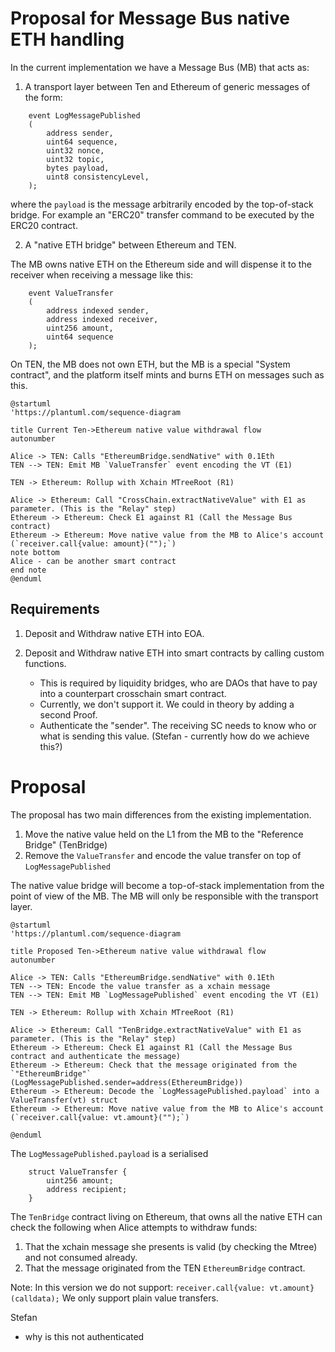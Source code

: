 # Proposal for Message Bus native ETH handling

In the current implementation we have a Message Bus (MB) that acts as:

1. A transport layer between Ten and Ethereum of generic messages of the form:
```solidity
    event LogMessagePublished 
    (
        address sender, 
        uint64 sequence, 
        uint32 nonce, 
        uint32 topic, 
        bytes payload, 
        uint8 consistencyLevel,
    );
```

where the `payload` is the message arbitrarily encoded by the top-of-stack bridge.
For example an "ERC20" transfer command to be executed by the ERC20 contract.

2. A "native ETH bridge" between Ethereum and TEN.

The MB owns native ETH on the Ethereum side and will dispense it to the receiver when receiving a message like this:
```solidity
    event ValueTransfer
    (
        address indexed sender,
        address indexed receiver,
        uint256 amount,
        uint64 sequence
    );
```
On TEN, the MB does not own ETH, but the MB is a special "System contract", and the platform itself mints and burns ETH 
on messages such as this. 


```plantuml
@startuml
'https://plantuml.com/sequence-diagram

title Current Ten->Ethereum native value withdrawal flow
autonumber

Alice -> TEN: Calls "EthereumBridge.sendNative" with 0.1Eth
TEN --> TEN: Emit MB `ValueTransfer` event encoding the VT (E1)

TEN -> Ethereum: Rollup with Xchain MTreeRoot (R1)

Alice -> Ethereum: Call "CrossChain.extractNativeValue" with E1 as parameter. (This is the "Relay" step)
Ethereum -> Ethereum: Check E1 against R1 (Call the Message Bus contract)
Ethereum -> Ethereum: Move native value from the MB to Alice's account (`receiver.call{value: amount}("");`)
note bottom
Alice - can be another smart contract
end note
@enduml
```

## Requirements

1. Deposit and Withdraw native ETH into EOA.

2. Deposit and Withdraw native ETH into smart contracts by calling custom functions.
   - This is required by liquidity bridges, who are DAOs that have to pay into a counterpart crosschain smart contract.
   - Currently, we don't support it. We could in theory by adding a second Proof.
   - Authenticate the "sender". The receiving SC needs to know who or what is sending this value. (Stefan - currently how do we achieve this?)

# Proposal 

The proposal has two main differences from the existing implementation.

1. Move the native value held on the L1 from the MB to the "Reference Bridge" (TenBridge)
2. Remove the ``ValueTransfer`` and encode the value transfer on top of  ``LogMessagePublished``

The native value bridge will become a top-of-stack implementation from the point of view of the MB.
The MB will only be responsible with the transport layer.


```plantuml
@startuml
'https://plantuml.com/sequence-diagram

title Proposed Ten->Ethereum native value withdrawal flow
autonumber

Alice -> TEN: Calls "EthereumBridge.sendNative" with 0.1Eth
TEN --> TEN: Encode the value transfer as a xchain message
TEN --> TEN: Emit MB `LogMessagePublished` event encoding the VT (E1)

TEN -> Ethereum: Rollup with Xchain MTreeRoot (R1)

Alice -> Ethereum: Call "TenBridge.extractNativeValue" with E1 as parameter. (This is the "Relay" step)
Ethereum -> Ethereum: Check E1 against R1 (Call the Message Bus contract and authenticate the message)
Ethereum -> Ethereum: Check that the message originated from the `"EthereumBridge"` (LogMessagePublished.sender=address(EthereumBridge))
Ethereum -> Ethereum: Decode the `LogMessagePublished.payload` into a ValueTransfer(vt) struct
Ethereum -> Ethereum: Move native value from the MB to Alice's account (`receiver.call{value: vt.amount}("");`)

@enduml
```

The ``LogMessagePublished.payload`` is a serialised
```solidity   
    struct ValueTransfer {
        uint256 amount;
        address recipient;
    }
```

The ``TenBridge`` contract living on Ethereum, that owns all the native ETH can check the following when Alice attempts to withdraw funds:
1. That the xchain message she presents is valid (by checking the Mtree) and not consumed already.
2. That the message originated from the TEN ``EthereumBridge`` contract.

Note: In this version we do not support: ```receiver.call{value: vt.amount}(calldata);```
We only support plain value transfers.

Stefan
- why is this not authenticated